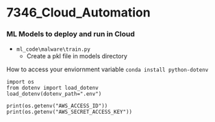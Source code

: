 # 7346_Cloud_Automation

### ML Models to deploy and run in Cloud
* `ml_code\malware\train.py`
    * Create a pkl file in models directory

How to access your enviornment variable
`conda install python-dotenv`
```
import os
from dotenv import load_dotenv
load_dotenv(dotenv_path=".env")

print(os.getenv("AWS_ACCESS_ID"))
print(os.getenv("AWS_SECRET_ACCESS_KEY"))
```